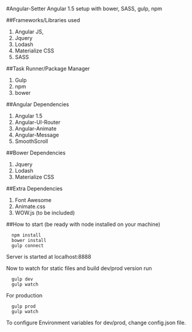 #Angular-Setter
Angular 1.5 setup with bower, SASS, gulp, npm

##Frameworks/Libraries used
1. Angular JS,
2. Jquery
3. Lodash
4. Materialize CSS
5. SASS

##Task Runner/Package Manager
1. Gulp
2. npm
3. bower

##Angular Dependencies
1. Angular 1.5
2. Angular-UI-Router
3. Angular-Animate
4. Angular-Message
5. SmoothScroll

##Bower Dependencies
1. Jquery
2. Lodash
3. Materialize CSS

##Extra Dependencies
1. Font Awesome
2. Animate.css
3. WOW.js (to be included)

##How to start (be ready with node installed on your machine)
```
  npm install
  bower install
  gulp connect
 ```
Server is started at localhost:8888

Now to watch for static files and build dev/prod version run
```
  gulp dev
  gulp watch
```
For production
```
  gulp prod
  gulp watch
```
To configure Environment variables for dev/prod, change config.json file.




